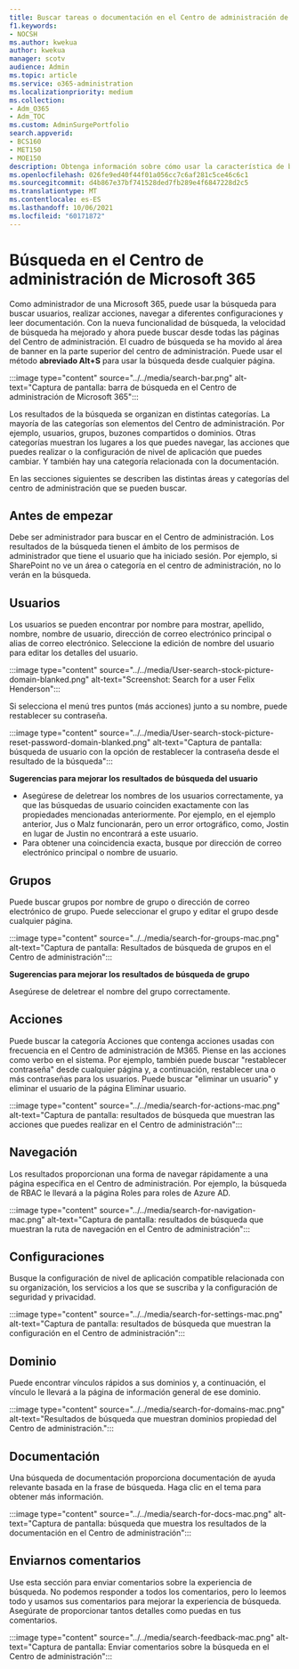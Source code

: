 ```yaml
---
title: Buscar tareas o documentación en el Centro de administración de Microsoft 365
f1.keywords:
- NOCSH
ms.author: kwekua
author: kwekua
manager: scotv
audience: Admin
ms.topic: article
ms.service: o365-administration
ms.localizationpriority: medium
ms.collection:
- Adm_O365
- Adm_TOC
ms.custom: AdminSurgePortfolio
search.appverid:
- BCS160
- MET150
- MOE150
description: Obtenga información sobre cómo usar la característica de búsqueda en el Centro de administración para obtener resultados mejores y más rápidos.
ms.openlocfilehash: 026fe9ed40f44f01a056cc7c6af281c5ce46c6c1
ms.sourcegitcommit: d4b867e37bf741528ded7fb289e4f6847228d2c5
ms.translationtype: MT
ms.contentlocale: es-ES
ms.lasthandoff: 10/06/2021
ms.locfileid: "60171872"
---
```

# <a name="search-in-the-microsoft-365-admin-center"></a>Búsqueda en el Centro de administración de Microsoft 365

Como administrador de una Microsoft 365, puede usar la búsqueda para buscar usuarios, realizar acciones, navegar a diferentes configuraciones y leer documentación. Con la nueva funcionalidad de búsqueda, la velocidad de búsqueda ha mejorado y ahora puede buscar desde todas las páginas del Centro de administración. El cuadro de búsqueda se ha movido al área de banner en la parte superior del centro de administración. Puede usar el método **abreviado Alt+S** para usar la búsqueda desde cualquier página.

:::image type="content" source="../../media/search-bar.png" alt-text="Captura de pantalla: barra de búsqueda en el Centro de administración de Microsoft 365":::

Los resultados de la búsqueda se organizan en distintas categorías. La mayoría de las categorías son elementos del Centro de administración. Por ejemplo, usuarios, grupos, buzones compartidos o dominios. Otras categorías muestran los lugares a los que puedes navegar, las acciones que puedes realizar o la configuración de nivel de aplicación que puedes cambiar. Y también hay una categoría relacionada con la documentación.

En las secciones siguientes se describen las distintas áreas y categorías del centro de administración que se pueden buscar.

## <a name="before-you-begin"></a>Antes de empezar

Debe ser administrador para buscar en el Centro de administración. Los resultados de la búsqueda tienen el ámbito de los permisos de administrador que tiene el usuario que ha iniciado sesión. Por ejemplo, si SharePoint no ve un área o categoría en el centro de administración, no lo verán en la búsqueda.

## <a name="users"></a>Usuarios

Los usuarios se pueden encontrar por nombre para mostrar, apellido, nombre, nombre de usuario, dirección de correo electrónico principal o alias de correo electrónico. Seleccione la edición de nombre del usuario para editar los detalles del usuario.

:::image type="content" source="../../media/User-search-stock-picture-domain-blanked.png" alt-text="Screenshot: Search for a user Felix Henderson":::

Si selecciona el menú tres puntos (más acciones) junto a su nombre, puede restablecer su contraseña.

:::image type="content" source="../../media/User-search-stock-picture-reset-password-domain-blanked.png" alt-text="Captura de pantalla: búsqueda de usuario con la opción de restablecer la contraseña desde el resultado de la búsqueda":::

**Sugerencias para mejorar los resultados de búsqueda del usuario**

- Asegúrese de deletrear los nombres de los usuarios correctamente, ya que las búsquedas de usuario coinciden exactamente con las propiedades mencionadas anteriormente. Por ejemplo, en el ejemplo anterior, Jus o Malz funcionarán, pero un error ortográfico, como, Jostin en lugar de Justin no encontrará a este usuario.
- Para obtener una coincidencia exacta, busque por dirección de correo electrónico principal o nombre de usuario.

## <a name="groups"></a>Grupos

Puede buscar grupos por nombre de grupo o dirección de correo electrónico de grupo. Puede seleccionar el grupo y editar el grupo desde cualquier página.

:::image type="content" source="../../media/search-for-groups-mac.png" alt-text="Captura de pantalla: Resultados de búsqueda de grupos en el Centro de administración":::

**Sugerencias para mejorar los resultados de búsqueda de grupo**

Asegúrese de deletrear el nombre del grupo correctamente.

## <a name="actions"></a>Acciones

Puede buscar la categoría Acciones que contenga acciones usadas con frecuencia en el Centro de administración de M365. Piense en las acciones como verbo en el sistema. Por ejemplo, también puede buscar "restablecer contraseña" desde cualquier página y, a continuación, restablecer una o más contraseñas para los usuarios. Puede buscar "eliminar un usuario" y eliminar el usuario de la página Eliminar usuario.

:::image type="content" source="../../media/search-for-actions-mac.png" alt-text="Captura de pantalla: resultados de búsqueda que muestran las acciones que puedes realizar en el Centro de administración":::

## <a name="navigation"></a>Navegación

Los resultados proporcionan una forma de navegar rápidamente a una página específica en el Centro de administración. Por ejemplo, la búsqueda de RBAC le llevará a la página Roles para roles de Azure AD.

:::image type="content" source="../../media/search-for-navigation-mac.png" alt-text="Captura de pantalla: resultados de búsqueda que muestran la ruta de navegación en el Centro de administración":::

## <a name="settings"></a>Configuraciones

Busque la configuración de nivel de aplicación compatible relacionada con su organización, los servicios a los que se suscriba y la configuración de seguridad y privacidad.

:::image type="content" source="../../media/search-for-settings-mac.png" alt-text="Captura de pantalla: resultados de búsqueda que muestran la configuración en el Centro de administración":::

## <a name="domain"></a>Dominio

Puede encontrar vínculos rápidos a sus dominios y, a continuación, el vínculo le llevará a la página de información general de ese dominio.

:::image type="content" source="../../media/search-for-domains-mac.png" alt-text="Resultados de búsqueda que muestran dominios propiedad del Centro de administración.":::

## <a name="documentation"></a>Documentación

Una búsqueda de documentación proporciona documentación de ayuda relevante basada en la frase de búsqueda. Haga clic en el tema para obtener más información.

:::image type="content" source="../../media/search-for-docs-mac.png" alt-text="Captura de pantalla: búsqueda que muestra los resultados de la documentación en el Centro de administración":::

## <a name="send-us-feedback"></a>Enviarnos comentarios

Use esta sección para enviar comentarios sobre la experiencia de búsqueda. No podemos responder a todos los comentarios, pero lo leemos todo y usamos sus comentarios para mejorar la experiencia de búsqueda. Asegúrate de proporcionar tantos detalles como puedas en tus comentarios.

:::image type="content" source="../../media/search-feedback-mac.png" alt-text="Captura de pantalla: Enviar comentarios sobre la búsqueda en el Centro de administración":::